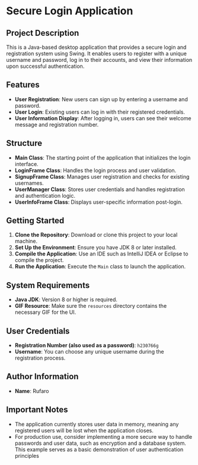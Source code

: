 # Secure Login Application

## Project Description

This is a Java-based desktop application that provides a secure login and registration system using Swing. It enables users to register with a unique username and password, log in to their accounts, and view their information upon successful authentication.

## Features

- **User Registration**: New users can sign up by entering a username and password.
- **User Login**: Existing users can log in with their registered credentials.
- **User Information Display**: After logging in, users can see their welcome message and registration number.

## Structure

- **Main Class**: The starting point of the application that initializes the login interface.
- **LoginFrame Class**: Handles the login process and user validation.
- **SignupFrame Class**: Manages user registration and checks for existing usernames.
- **UserManager Class**: Stores user credentials and handles registration and authentication logic.
- **UserInfoFrame Class**: Displays user-specific information post-login.

## Getting Started

1. **Clone the Repository**: Download or clone this project to your local machine.
2. **Set Up the Environment**: Ensure you have JDK 8 or later installed.
3. **Compile the Application**: Use an IDE such as IntelliJ IDEA or Eclipse to compile the project.
4. **Run the Application**: Execute the `Main` class to launch the application.

## System Requirements

- **Java JDK**: Version 8 or higher is required.
- **GIF Resource**: Make sure the `resources` directory contains the necessary GIF for the UI.

## User Credentials

- **Registration Number (also used as a password)**: `h230766g`
- **Username**: You can choose any unique username during the registration process.

## Author Information

- **Name**: Rufaro

## Important Notes

- The application currently stores user data in memory, meaning any registered users will be lost when the application closes.
- For production use, consider implementing a more secure way to handle passwords and user data, such as encryption and a database system. This example serves as a basic demonstration of user authentication principles
